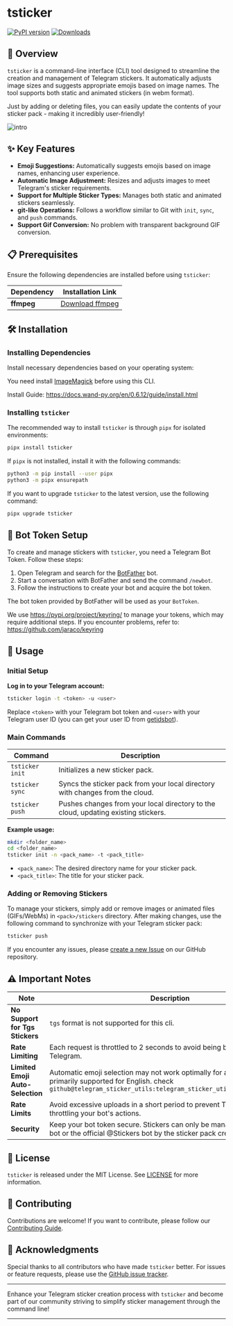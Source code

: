 # tsticker

[![PyPI version](https://badge.fury.io/py/tsticker.svg)](https://badge.fury.io/py/tsticker) [![Downloads](https://pepy.tech/badge/tsticker)](https://pepy.tech/project/tsticker)

## 📘 Overview

`tsticker` is a command-line interface (CLI) tool designed to streamline the creation and management of Telegram
stickers. It automatically adjusts image sizes and suggests appropriate emojis based on image names. The tool supports
both static and animated stickers (in webm format).

Just by adding or deleting files, you can easily update the contents of your sticker pack - making it incredibly
user-friendly!

![intro](.github/intro.png)

## ✨ Key Features

- **Emoji Suggestions:** Automatically suggests emojis based on image names, enhancing user experience.
- **Automatic Image Adjustment:** Resizes and adjusts images to meet Telegram's sticker requirements.
- **Support for Multiple Sticker Types:** Manages both static and animated stickers seamlessly.
- **git-like Operations:** Follows a workflow similar to Git with `init`, `sync`, and `push` commands.
- **Support Gif Conversion:** No problem with transparent background GIF conversion.

## 📋 Prerequisites

Ensure the following dependencies are installed before using `tsticker`:

| Dependency | Installation Link                                   |
|------------|-----------------------------------------------------|
| **ffmpeg** | [Download ffmpeg](https://ffmpeg.org/download.html) |

## 🛠️ Installation

### Installing Dependencies

Install necessary dependencies based on your operating system:

You need install [ImageMagick](https://docs.wand-py.org/en/0.6.12/guide/install.html) before using this CLI.

Install Guide: https://docs.wand-py.org/en/0.6.12/guide/install.html

### Installing `tsticker`

The recommended way to install `tsticker` is through `pipx` for isolated environments:

```bash
pipx install tsticker
```

If `pipx` is not installed, install it with the following commands:

```bash
python3 -m pip install --user pipx
python3 -m pipx ensurepath
```

If you want to upgrade `tsticker` to the latest version, use the following command:

```bash
pipx upgrade tsticker
```

## 🔑 Bot Token Setup

To create and manage stickers with `tsticker`, you need a Telegram Bot Token. Follow these steps:

1. Open Telegram and search for the [BotFather](https://t.me/BotFather) bot.
2. Start a conversation with BotFather and send the command `/newbot`.
3. Follow the instructions to create your bot and acquire the bot token.

The bot token provided by BotFather will be used as your `BotToken`.

We use https://pypi.org/project/keyring/ to manage your tokens, which may require additional steps. If you encounter
problems, refer to: https://github.com/jaraco/keyring

## 🚀 Usage

### Initial Setup

**Log in to your Telegram account:**

```bash
tsticker login -t <token> -u <user>
```

Replace `<token>` with your Telegram bot token and `<user>` with your Telegram user ID (you can get your user ID
from [getidsbot](https://t.me/getidsbot)).

### Main Commands

| Command         | Description                                                                        |
|-----------------|------------------------------------------------------------------------------------|
| `tsticker init` | Initializes a new sticker pack.                                                    |
| `tsticker sync` | Syncs the sticker pack from your local directory with changes from the cloud.      |
| `tsticker push` | Pushes changes from your local directory to the cloud, updating existing stickers. |

**Example usage:**

```bash
mkdir <folder_name>
cd <folder_name>
tsticker init -n <pack_name> -t <pack_title>
```

- `<pack_name>`: The desired directory name for your sticker pack.
- `<pack_title>`: The title for your sticker pack.

### Adding or Removing Stickers

To manage your stickers, simply add or remove images or animated files (GIFs/WebMs) in `<pack>/stickers` directory. After
making changes, use the following command to synchronize with your Telegram sticker pack:

```bash
tsticker push
```

If you encounter any issues, please [create a new Issue](https://github.com/sudoskys/tsticker/issues) on our GitHub
repository.

## ⚠️ Important Notes

| Note                             | Description                                                                                                                                                                       |
|----------------------------------|-----------------------------------------------------------------------------------------------------------------------------------------------------------------------------------|
| **No Support for Tgs Stickers**  | `tgs` format is not supported for this cli.                                                                                                                                       |
| **Rate Limiting**                | Each request is throttled to 2 seconds to avoid being blocked by Telegram.                                                                                                        |
| **Limited Emoji Auto-Selection** | Automatic emoji selection may not work optimally for all languages, primarily supported for English. check `github@telegram_sticker_utils:telegram_sticker_utils/core/rules.json` |
| **Rate Limits**                  | Avoid excessive uploads in a short period to prevent Telegram from throttling your bot's actions.                                                                                 |
| **Security**                     | Keep your bot token secure. Stickers can only be managed through your bot or the official @Stickers bot by the sticker pack creator.                                              |

## 📄 License

`tsticker` is released under the MIT License. See [LICENSE](LICENSE) for more information.

## 🤝 Contributing

Contributions are welcome! If you want to contribute, please follow our [Contributing Guide](CONTRIBUTING.md).

## 🙏 Acknowledgments

Special thanks to all contributors who have made `tsticker` better. For issues or feature requests, please use
the [GitHub issue tracker](https://github.com/sudoskys/tsticker/issues).

---

Enhance your Telegram sticker creation process with `tsticker` and become part of our community striving to simplify
sticker management through the command line!

---